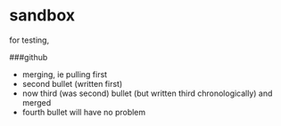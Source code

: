 sandbox
=======

for testing,

###github

- merging, ie pulling first
- second bullet (written first)
- now third (was second) bullet (but written third chronologically) and merged
- fourth bullet will have no problem

